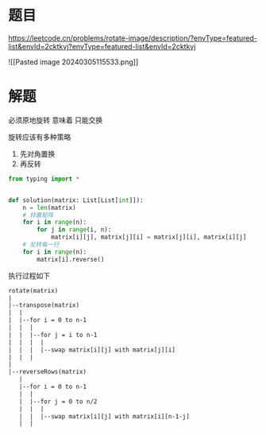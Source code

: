# 题目

https://leetcode.cn/problems/rotate-image/description/?envType=featured-list&envId=2cktkvj?envType=featured-list&envId=2cktkvj

![[Pasted image 20240305115533.png]]

# 解题

必须原地旋转 意味着 只能交换

旋转应该有多种策略
1. 先对角置换
2. 再反转

```python
from typing import *


def solution(matrix: List[List[int]]):
    n = len(matrix)
    # 转置矩阵
    for i in range(n):
        for j in range(i, n):
            matrix[i][j], matrix[j][i] = matrix[j][i], matrix[i][j]
    # 反转每一行
    for i in range(n):
        matrix[i].reverse()

```


执行过程如下

```txt
rotate(matrix)
|
|--transpose(matrix)
|  |
|  |--for i = 0 to n-1
|  |  |
|  |  |--for j = i to n-1
|  |  |  |
|  |  |  |--swap matrix[i][j] with matrix[j][i]
|  |  |
|
|--reverseRows(matrix)
   |
   |--for i = 0 to n-1
   |  |
   |  |--for j = 0 to n/2
   |  |  |
   |  |  |--swap matrix[i][j] with matrix[i][n-1-j]
   |  |

```